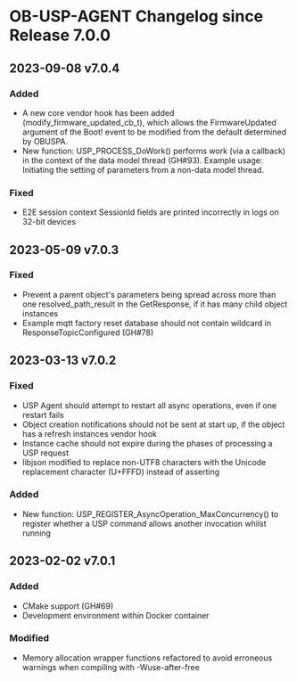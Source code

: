 # OB-USP-AGENT Changelog since Release 7.0.0

## 2023-09-08 v7.0.4
### Added
- A new core vendor hook has been added (modify_firmware_updated_cb_t), which allows the FirmwareUpdated argument of the Boot! event to be modified from the default determined by OBUSPA.
- New function: USP_PROCESS_DoWork() performs work (via a callback) in the context of the data model thread (GH#93). Example usage: Initiating the setting of parameters from a non-data model thread.

### Fixed
- E2E session context SessionId fields are printed incorrectly in logs on 32-bit devices



## 2023-05-09 v7.0.3
### Fixed
- Prevent a parent object's parameters being spread across more than one resolved_path_result in the GetResponse, if it has many child object instances
- Example mqtt factory reset database should not contain wildcard in ResponseTopicConfigured (GH#78)

## 2023-03-13 v7.0.2
### Fixed
- USP Agent should attempt to restart all async operations, even if one restart fails
- Object creation notifications should not be sent at start up, if the object has a refresh instances vendor hook
- Instance cache should not expire during the phases of processing a USP request
- libjson modified to replace non-UTF8 characters with the Unicode replacement character (U+FFFD) instead of asserting

### Added
- New function: USP_REGISTER_AsyncOperation_MaxConcurrency() to register whether a USP command allows another invocation whilst running

## 2023-02-02 v7.0.1
### Added
- CMake support (GH#69)
- Development environment within Docker container

### Modified
- Memory allocation wrapper functions refactored to avoid erroneous warnings when compiling with -Wuse-after-free
